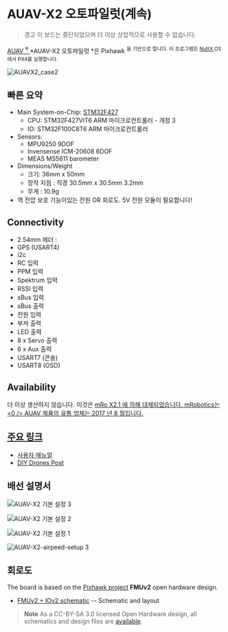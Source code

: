 # AUAV-X2 오토파일럿(계속)

> 경고 이 보드는 중단되었으며 더 이상 상업적으로 사용할 수 없습니다.

[AUAV <sup>&reg; </sup>](http://www.auav.com/) *AUAV-X2 오토파일럿 *은 Pixhawk <sup>을 기반으로 합니다. 이 프로그램은 <a href="http://nuttx.org"> NuttX </a> OS에서 PX4를 실행합니다.</p> 

<p>
  <img src="../../images/auavx2_case2.jpg" alt="AUAVX2_case2" />
</p>

<h2>
  빠른 요약
</h2>

<ul>
  <li>
    Main System-on-Chip: <a href="http://www.st.com/web/en/catalog/mmc/FM141/SC1169/SS1577/LN1789">STM32F427</a> <ul>
      <li>
        CPU: STM32F427VIT6 ARM 마이크로컨트롤러 - 개정 3
      </li>
      <li>
        IO: STM32F100C8T6 ARM 마이크로컨트롤러
      </li>
    </ul>
  </li>
  <li>
    Sensors: <ul>
      <li>
        MPU9250 9DOF
      </li>
      <li>
        Invensense ICM-20608 6DOF
      </li>
      <li>
        MEAS MS5611 barometer
      </li>
    </ul>
  </li>
  <li>
    Dimensions/Weight <ul>
      <li>
        크기: 36mm x 50mm
      </li>
      <li>
        장착 지점 : 직경 30.5mm x 30.5mm 3.2mm
      </li>
      <li>
        무게 : 10.9g
      </li>
    </ul>
  </li>
  <li>
    역 전압 보호 기능이있는 전원 OR 회로도. 5V 전원 모듈이 필요합니다!
  </li>
</ul>

<h2>
  Connectivity
</h2>

<ul>
  <li>
    2.54mm 헤더 :
  </li>
  <li>
    GPS (USART4)
  </li>
  <li>
    i2c
  </li>
  <li>
    RC 입력
  </li>
  <li>
    PPM 입력 
  </li>
  <li>
    Spektrum 입력
  </li>
  <li>
    RSSI 입력
  </li>
  <li>
    sBus 입력
  </li>
  <li>
    sBus 출력
  </li>
  <li>
    전원 입력
  </li>
  <li>
    부저 출력
  </li>
  <li>
    LED 출력
  </li>
  <li>
    8 x Servo 출력
  </li>
  <li>
    6 x Aux 출력
  </li>
  <li>
    USART7 (콘솔)
  </li>
  <li>
    USART8 (OSD)
  </li>
</ul>

<h2>
  Availability
</h2>

<p>
  더 이상 생산하지 않습니다. 이것은 <a href="mro_x2.1.md"> mRo X2.1 </ 0>에 의해 대체되었습니다. mRobotics는 <0 /> AUAV 제품의 유통 업체는 2017 년 8 월입니다.</p> 
  
  <h2>
    주요 링크
  </h2>
  
  <ul>
    <li>
      <a href="http://arsovtech.com/wp-content/uploads/2015/08/AUAV-X2-user-manual-EN.pdf">사용자 매뉴얼</a>
    </li>
    <li>
      <a href="http://diydrones.com/profiles/blogs/introducing-the-auav-x2-1-flight-controller">DIY Drones Post</a>
    </li>
  </ul>
  
  <h2>
    배선 설명서
  </h2>
  
  <p>
    <img src="../../images/auav_x2_basic_setup_3.png" alt="AUAV-X2 기본 설정 3" />
  </p>
  
  <p>
    <img src="../../images/auav_x2_basic_setup_2.jpg" alt="AUAV-X2 기본 설정 2" />
  </p>
  
  <p>
    <img src="../../images/auav_x2_basic_setup_1.png" alt="AUAV-X2 기본 설정 1" />
  </p>
  
  <p>
    <img src="../../images/auav_x2_airspeed_setup_3.png" alt="AUAV-X2-airpeed-setup 3" />
  </p>
  
  <h2>
    회로도
  </h2>
  
  <p>
    The board is based on the <a href="https://pixhawk.org/">Pixhawk project</a> <strong>FMUv2</strong> open hardware design.
  </p>
  
  <ul>
    <li>
      <a href="https://raw.githubusercontent.com/PX4/Hardware/master/FMUv2/PX4FMUv2.4.5.pdf">FMUv2 + IOv2 schematic</a> -- Schematic and layout
    </li>
  </ul>
  
  <blockquote>
    <p>
      <strong>Note</strong> As a CC-BY-SA 3.0 licensed Open Hardware design, all schematics and design files are <a href="https://github.com/PX4/Hardware">available</a>.
    </p>
  </blockquote>